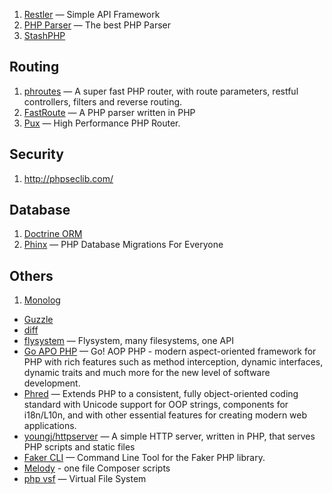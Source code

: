 1. [Restler](https://github.com/Luracast/Restler) — Simple API Framework
1. [PHP Parser](https://github.com/nikic/PHP-Parser/) — The best PHP Parser
2. [StashPHP](http://www.stashphp.com/)

## Routing

1. [phroutes](https://github.com/joegreen0991/phroute) — A super fast PHP router, with route parameters, restful controllers, filters and reverse routing.
1. [FastRoute](https://github.com/nikic/FastRoute/) — A PHP parser written in PHP
1. [Pux](http://c9s.github.io/Pux/) — High Performance PHP Router.

## Security

1. http://phpseclib.com/

## Database

1. [Doctrine ORM](http://www.doctrine-project.org/projects/orm.html)
1. [Phinx](http://phinx.org/) — PHP Database Migrations For Everyone

## Others

1. [Monolog](https://github.com/Seldaek/monolog)
- [Guzzle](http://docs.guzzlephp.org/en/latest/)
- [diff](https://github.com/sebastianbergmann/diff)
- [flysystem](https://github.com/thephpleague/flysystem) — Flysystem, many filesystems, one API
- [Go APO PHP](https://github.com/lisachenko/go-aop-php) — Go! AOP PHP - modern aspect-oriented framework for PHP with rich features such as method interception, dynamic interfaces, dynamic traits and much more for the new level of software development.
- [Phred](https://github.com/nazariyg/Phred) — Extends PHP to a consistent, fully object-oriented coding standard with Unicode support for OOP strings, components for i18n/L10n, and with other essential features for creating modern web applications.
- [youngj/httpserver](https://github.com/youngj/httpserver) — A simple HTTP server, written in PHP, that serves PHP scripts and static files
- [Faker CLI](https://github.com/bit3/faker-cli) — Command Line Tool for the Faker PHP library.
- [Melody](http://melody.sensiolabs.org/) - one file Composer scripts
- [php vsf](https://github.com/adlawson/php-vfs) — Virtual File System
